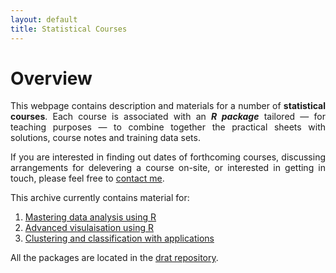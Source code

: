 ```yaml
---
layout: default
title: Statistical Courses
---
```


# Overview
<p align="justify">
This webpage contains description and materials for a number of <strong>statistical courses</strong>. Each course is associated with an <strong><em>R package</em></strong> tailored &mdash; for teaching purposes &mdash; to combine together the practical sheets with solutions, course notes and training data sets.
</p>

<p align="justify">
If you are interested in finding out dates of forthcoming courses, discussing arrangements for delevering a course on-site, or interested in getting in touch, please feel free to <a href="http://osmahmoud.com/aboutme/#contact" target="_blank">contact me</a>.
</p>

This archive currently contains material for:

 1. [Mastering data analysis using R](SSCMintroduction)
 2. [Advanced visulaisation using R](SSCMggplot2)
 3. [Clustering and classification with applications](SSCMbigData)

All the packages are located in the [drat repository](https://github.com/statcourses/drat).
